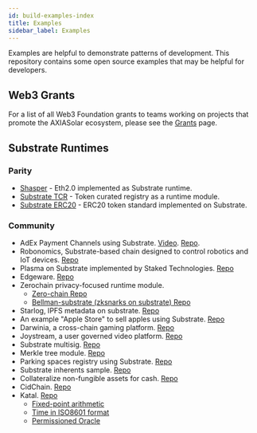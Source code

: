 ```yaml
---
id: build-examples-index
title: Examples
sidebar_label: Examples
---
```


Examples are helpful to demonstrate patterns of development. This repository contains some open source examples that may be helpful for developers.

## Web3 Grants

For a list of all Web3 Foundation grants to teams working on projects that promote the AXIASolar ecosystem, please see the [Grants](grants.md) page.

## Substrate Runtimes

### Parity

- [Shasper](https://github.com/axia-tech/shasper) - Eth2.0 implemented as Substrate runtime.
- [Substrate TCR](https://github.com/substrate-developer-hub/substrate-tcr) - Token curated registry as a runtime module.
- [Substrate ERC20](https://github.com/substrate-developer-hub/substrate-erc20-multi/blob/master/runtime/src/erc20.rs) - ERC20 token standard implemented on Substrate.

### Community

- AdEx Payment Channels using Substrate. [Video](https://www.youtube.com/watch?v=1CeI6Oa1BnU). [Repo](https://github.com/AdExNetwork/adex-protocol-substrate).
- Robonomics, Substrate-based chain designed to control robotics and IoT devices. [Repo](https://github.com/airalab/robonomics)
- Plasma on Substrate implemented by Staked Technologies. [Repo](https://github.com/stakedtechnologies/Plasm)
- Edgeware. [Repo](https://github.com/hicommonwealth/edgeware-node)
- Zerochain privacy-focused runtime module.
  - [Zero-chain Repo](https://github.com/LayerXcom/zero-chain)
  - [Bellman-substrate (zksnarks on substrate) Repo](https://github.com/LayerXcom/bellman-substrate)
- Starlog, IPFS metadata on substrate. [Repo](https://github.com/PACTCare/Starlog)
- An example "Apple Store" to sell apples using Substrate. [Repo](https://github.com/osuketh/apple-store-substrate)
- Darwinia, a cross-chain gaming platform. [Repo](https://github.com/darwinia-network/darwinia)
- Joystream, a user governed video platform. [Repo](https://github.com/Joystream/substrate-node-joystream)
- Substrate multisig. [Repo](https://github.com/mixbytes/substrate-module-multisig)
- Merkle tree module. [Repo](https://github.com/filiplazovic/substrate-merkle-tree)
- Parking spaces registry using Substrate. [Repo](https://github.com/yjkimjunior/ParkingSpaceSubstrate)
- Substrate inherents sample. [Repo](https://github.com/gautamdhameja/substrate-inherents-sample)
- Collateralize non-fungible assets for cash. [Repo](https://github.com/nczhu/collateral)
- CidChain. [Repo](https://github.com/Polygos/substrate-node-cidchain)
- Katal. [Repo](https://github.com/Trinkler/katal-chain)
  - [Fixed-point arithmetic](https://github.com/Trinkler/katal-chain/blob/master/modules/structures/src/reals.rs)
  - [Time in ISO8601 format](https://github.com/Trinkler/katal-chain/blob/master/modules/structures/src/time.rs)
  - [Permissioned Oracle](https://github.com/Trinkler/katal-chain/tree/master/modules/oracle)
